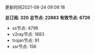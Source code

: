 更新时间2021-08-24 09:08:18

**总订阅: 320**
**总节点: 22883**
**有效节点: 6726**
- ss节点: 4796
- v2ray节点: 1683
- trojan节点: 91
- ssr节点: 156
